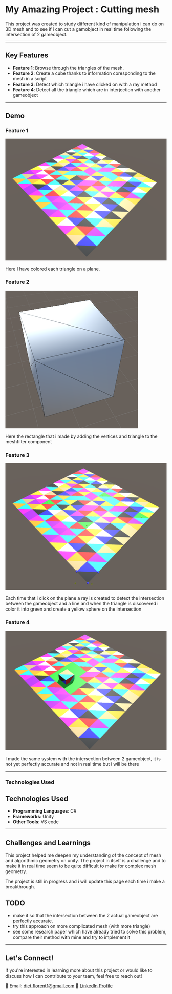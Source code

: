 # My Amazing Project : Cutting mesh

This project was created to study different kind of manipulation i can do on 3D mesh and to see if i can cut a gamobject in real time following the intersection of 2 gameobject.


---

## Key Features
- **Feature 1**: Browse through the triangles of the mesh.
- **Feature 2**: Create a cube thanks to information coresponding to the mesh in a script
- **Feature 3**: Detect which triangle i have clicked on with a ray method
- **Feature 4**: Detect all the triangle which are in interjection with another gameobject
---


## Demo

### Feature 1

![Différence entre une VM et un conteneur](../Images/Feature1.PNG)

Here I have colored each triangle on a plane.

### Feature 2

![Différence entre une VM et un conteneur](../Images/Feature2.PNG)

Here the rectangle that i made by adding the vertices and triangle to the meshfilter component

### Feature 3

![Différence entre une VM et un conteneur](../Images/Feature3.PNG)

Each time that i click on the plane a ray is created to detect the intersection between the gameobject and a line and when the triangle is discovered i color it into green and create a yellow sphere on the intersection

### Feature 4

![Différence entre une VM et un conteneur](../Images/Feature4.PNG)

I made the same system with the intersection between 2 gameobject, it is not yet perfectly accurate and not in real time but i will be there

---

### **Technologies Used**

## Technologies Used
- **Programming Languages**: C#
- **Frameworks**: Unity
- **Other Tools**: VS code

---


## Challenges and Learnings
This project helped me deepen my understanding of the concept of mesh and algorithmic geometry on unity. The project in itself is a challenge and to make it in real time seem to be quite difficult to make for complex mesh geometry.

The project is still in progress and i will update this page each time i make a breakthrough.

## TODO
* make it so that the intersection between the 2 actual gameobject are perfectly accurate.
* try this approach on more complicated mesh (with more triangle)
* see some research paper which have already tried to solve this problem, compare their method with mine and try to implement it
---


## Let's Connect!
If you're interested in learning more about this project or would like to discuss how I can contribute to your team, feel free to reach out!

📧 Email: diet.florent1@gmail.com
💼 [LinkedIn Profile](https://www.linkedin.com/in/florent-diet-29896629b/)  

